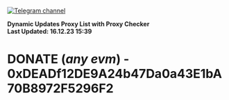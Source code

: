 [![Telegram channel](https://img.shields.io/endpoint?url=https://runkit.io/damiankrawczyk/telegram-badge/branches/master?url=https://t.me/n4z4v0d)](https://t.me/n4z4v0d) 

**Dynamic Updates Proxy List with Proxy Checker**  
**Last Updated: 16.12.23 15:39**

# DONATE (_any evm_) - 0xDEADf12DE9A24b47Da0a43E1bA70B8972F5296F2
